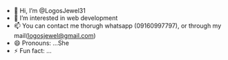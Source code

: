 - 👋 Hi, I’m @LogosJewel31
- 👀 I’m interested in web development
- 📫 You can contact me thorugh whatsapp (09160997797), or through my mail(logosjewel@gmail.com)
- 😄 Pronouns: ...She
- ⚡ Fun fact: ...

<!---
LogosJewel31/LogosJewel31 is a ✨ special ✨ repository because its `README.md` (this file) appears on your GitHub profile.
You can click the Preview link to take a look at your changes.
--->
